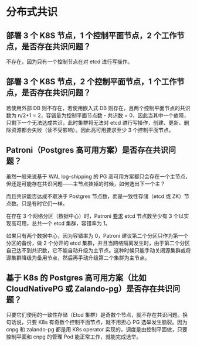 # 分布式共识

## 部署 3 个 K8S 节点，1 个控制平面节点，2 个工作节点，是否存在共识问题？

不存在，因为只有一个控制节点在对 etcd 进行写操作。

## 部署 3 个 K8S 节点，2 个控制平面节点，1 个工作节点，是否存在共识问题？

若使用外部 DB 则不存在，若使用嵌入式 DB 则存在，且两个控制平面节点的共识数为 n/2+1 = 2，容错量为控制平面节点数 - 共识数 = 0，因此当其中一个故障，只剩下一个无法达成共识，此时集群将无法对 etcd 进行写操作，创建、更新、删除资源都会失败（读不受影响）。因此高可用要求至少 3 个控制平面节点。

## Patroni（Postgres 高可用方案）是否存在共识问题？

虽然一般来说基于 WAL log-shipping 的 PG 高可用方案都只会存在一个主节点，但还是可能存在共识问题——主节点挂掉的时候，如何选出下一个主？

而且共识能否达成不取决于 Postgres 节点数，而是一致性存储（etcd 或 ZK）节点数。只是有时它们一样。

在存在 3 个网络分区（数据中心）时，Patroni [要求](https://patroni.readthedocs.io/en/latest/ha_multi_dc.html) etcd 节点数至少有 3 个以实现高可用，总共一个 etcd 集群，容错率为 1。

如果只有两个数据中心，因为容错率为 0，Patroni 建议第二个分区只作为第一个分区的备份，做 2 个分开的 etcd 集群，并且当网络隔离发生时，由于第二个分区自己达不到共识数，它不能自动升级为主节点。这种时候只能手动关闭源集群或将源集群降级为备用节点，然后再手动升级第二个集群为主节点。

## 基于 K8s 的 Postgres 高可用方案（比如 CloudNativePG 或 Zalando-pg）是否存在共识问题？

只要它们使用的一致性存储（Etcd 集群）是奇数个节点，就不存在共识问题。换句话说，只要 K8s 有奇数个控制平面节点，就不用担心 PG 选举发生脑裂。因为 cnpg 和 zalando-pg 都是用 K8s operator 实现的，调度是由控制平面做，只要控制平面和 cnpg 的管理 Pod 能正常工作，就能完成选举。
